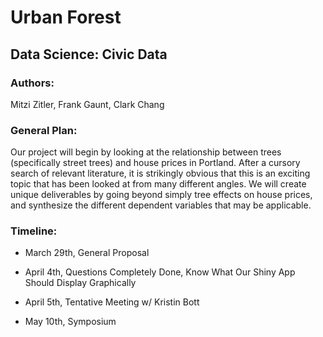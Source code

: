 # Urban Forest 
## Data Science: Civic Data

### Authors:
Mitzi Zitler, Frank Gaunt, Clark Chang

### General Plan:
Our project will begin by looking at the relationship between trees (specifically street trees) and house prices in Portland. After a cursory search of relevant literature, it is strikingly obvious that this is an exciting topic that has been looked at from many different angles. We will create unique deliverables by going beyond simply tree effects on house prices, and synthesize the different dependent variables that may be applicable.

### Timeline:
 - March 29th, General Proposal

 - April 4th, Questions Completely Done,
              Know What Our Shiny App Should Display Graphically

 - April 5th, Tentative Meeting w/ Kristin Bott

 - May 10th, Symposium
